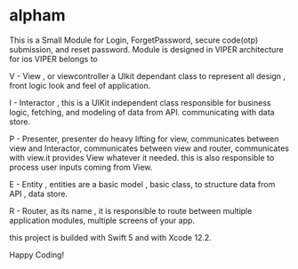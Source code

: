 # alpham

This is a Small Module for Login, ForgetPassword, secure code(otp) submission, and reset password.
Module is designed in VIPER architecture for ios 
VIPER belongs to 

V - View , or viewcontroller a UIkit dependant class to represent all design , front logic look and feel of application.

I - Interactor , this is a UIKit independent class responsible for business logic, fetching, and modeling of data from API. communicating with data store.

P - Presenter, presenter do heavy lifting for view, communicates between view and Interactor, communicates between view and router, communicates with view.it provides View whatever it needed. this is also responsible to process user inputs coming from View.

E - Entity , entities are a basic model , basic class, to structure data from API , data store.

R - Router, as its name , it is responsible to route between multiple application modules, multiple screens of your app.



this project is builded with Swift 5 and with Xcode 12.2.

Happy Coding!  
